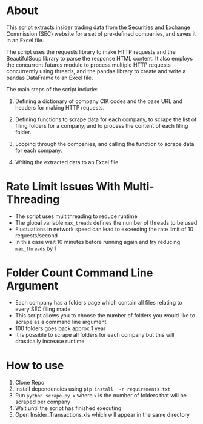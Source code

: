 # About
This script extracts insider trading data from the Securities and Exchange Commission (SEC) website for a set of pre-defined companies, and saves it in an Excel file.

The script uses the requests library to make HTTP requests and the BeautifulSoup library to parse the response HTML content. It also employs the concurrent.futures module to process multiple HTTP requests concurrently using threads, and the pandas library to create and write a pandas DataFrame to an Excel file.

The main steps of the script include:

1. Defining a dictionary of company CIK codes and the base URL and headers for making HTTP requests.

2. Defining functions to scrape data for each company, to scrape the list of filing folders for a company, and to process the content of each filing folder. 

3. Looping through the companies, and calling the function to scrape data for each company.

4. Writing the extracted data to an Excel file.


# Rate Limit Issues With Multi-Threading 
- The script uses multithreading to reduce runtime
- The global variable `max_treads` defines the number of threads to be used
- Fluctuations in network speed can lead to exceeding the rate limit of 10 requests/second
- In this case wait 10 minutes before running again and try reducing `max_threads` by 1

# Folder Count Command Line Argument
- Each company has a folders page which contain all files relating to every SEC filing made
- This script allows you to choose the number of folders you would like to scrape as a command line argument
- 100 folders goes back approx 1 year
- It is possible to scrape all folders for each company but this will drastically increase runtime 

# How to use 
1. Clone Repo
2. Install dependencies using `pip install  -r requirements.txt`
3. Run `python scrape.py x` where `x` is the number of folders that will be scraped per company
4. Wait until the script has finished executing
5. Open Insider_Transactions.xls which will appear in the same directory